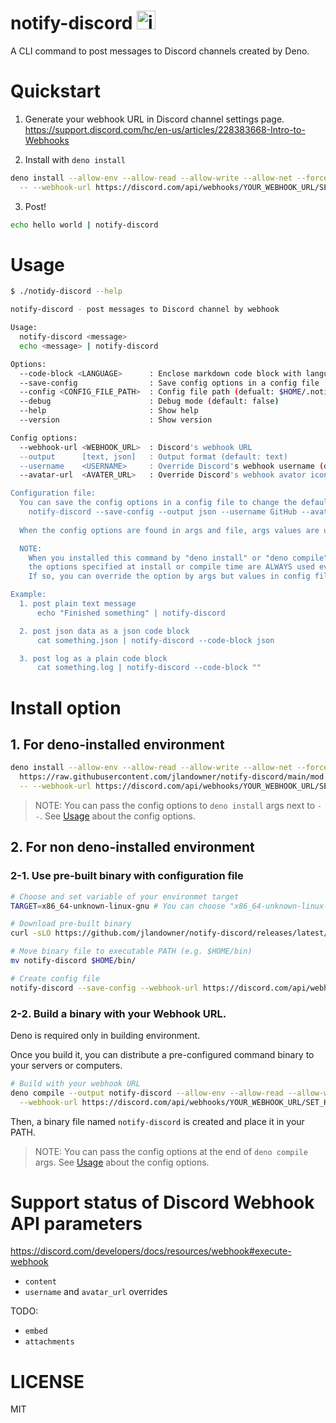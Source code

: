 # notify-discord <img src="https://assets-global.website-files.com/6257adef93867e50d84d30e2/653714c174fc6c8bbea73caf_636e0a69f118df70ad7828d4_icon_clyde_blurple_RGB.svg" alt="image" height="30">

A CLI command to post messages to Discord channels created by Deno.

# Quickstart

1. Generate your webhook URL in Discord channel settings page.
   https://support.discord.com/hc/en-us/articles/228383668-Intro-to-Webhooks

2. Install with `deno install`

```sh
deno install --allow-env --allow-read --allow-write --allow-net --force https://raw.githubusercontent.com/jlandowner/notify-discord/main/mod.ts \
  -- --webhook-url https://discord.com/api/webhooks/YOUR_WEBHOOK_URL/SET_HERE
```

3. Post!

```sh
echo hello world | notify-discord
```

# Usage

```sh
$ ./notidy-discord --help

notify-discord - post messages to Discord channel by webhook

Usage:
  notify-discord <message>
  echo <message> | notify-discord

Options:
  --code-block <LANGUAGE>      : Enclose markdown code block with language (default: disabled)
  --save-config                : Save config options in a config file
  --config <CONFIG_FILE_PATH>  : Config file path (defualt: $HOME/.notify-discord.json)
  --debug                      : Debug mode (default: false)
  --help                       : Show help
  --version                    : Show version

Config options:
  --webhook-url <WEBHOOK_URL>  : Discord's webhook URL
  --output      [text, json]   : Output format (default: text)
  --username    <USERNAME>     : Override Discord's webhook username (default: configured in Discord webhook setting page)
  --avatar-url  <AVATER_URL>   : Override Discord's webhook avator icon URL (default: configured in Discord webhook setting page)

Configuration file:
  You can save the config options in a config file to change the default behavior.
    notify-discord --save-config --output json --username GitHub --avatar-url https://github.com/github.png
  
  When the config options are found in args and file, args values are used.

  NOTE:
    When you installed this command by "deno install" or "deno compile" with args of config options,
    the options specified at install or compile time are ALWAYS used even if you pass no options in execution time.
    If so, you can override the option by args but values in config file are never used.

Example:
  1. post plain text message
      echo "Finished something" | notify-discord

  2. post json data as a json code block
      cat something.json | notify-discord --code-block json

  3. post log as a plain code block
      cat something.log | notify-discord --code-block ""
```

# Install option

## 1. For deno-installed environment

```sh
deno install --allow-env --allow-read --allow-write --allow-net --force \
  https://raw.githubusercontent.com/jlandowner/notify-discord/main/mod.ts \
  -- --webhook-url https://discord.com/api/webhooks/YOUR_WEBHOOK_URL/SET_HERE
```

> NOTE: You can pass the config options to `deno install` args next to `--`. See
> [Usage](#usage) about the config options.

## 2. For non deno-installed environment

### 2-1. Use pre-built binary with configuration file

```sh
# Choose and set variable of your environmet target
TARGET=x86_64-unknown-linux-gnu # You can choose "x86_64-unknown-linux-gnu", "x86_64-pc-windows-msvc", "x86_64-apple-darwin", "aarch64-apple-darwin"

# Download pre-built binary
curl -sLO https://github.com/jlandowner/notify-discord/releases/latest/download/notify-discord-$TARGET.tgz && tar -xf notify-discord-$TARGET.gz && rm notify-discord-$TARGET.gz

# Move binary file to executable PATH (e.g. $HOME/bin)
mv notify-discord $HOME/bin/

# Create config file
notify-discord --save-config --webhook-url https://discord.com/api/webhooks/YOUR_WEBHOOK_URL/SET_HERE
```

### 2-2. Build a binary with your Webhook URL.

Deno is required only in building environment.

Once you build it, you can distribute a pre-configured command binary to your
servers or computers.

```sh
# Build with your webhook URL
deno compile --output notify-discord --allow-env --allow-read --allow-write --allow-net https://raw.githubusercontent.com/jlandowner/notify-discord/main/mod.ts \
  --webhook-url https://discord.com/api/webhooks/YOUR_WEBHOOK_URL/SET_HERE
```

Then, a binary file named `notify-discord` is created and place it in your PATH.

> NOTE: You can pass the config options at the end of `deno compile` args. See
> [Usage](#usage) about the config options.

# Support status of Discord Webhook API parameters

https://discord.com/developers/docs/resources/webhook#execute-webhook

- `content`
- `username` and `avatar_url` overrides

TODO:

- `embed`
- `attachments`

# LICENSE

MIT
